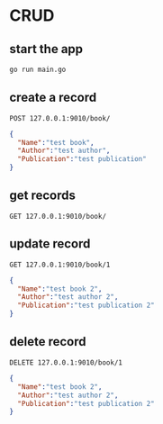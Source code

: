# CRUD

## start the app

```bash
go run main.go
```

## create a record

`POST 127.0.0.1:9010/book/`

```json
{
  "Name":"test book",
  "Author":"test author",
  "Publication":"test publication"
}
```

## get records

`GET 127.0.0.1:9010/book/`

## update record

`GET 127.0.0.1:9010/book/1`

```json
{
  "Name":"test book 2",
  "Author":"test author 2",
  "Publication":"test publication 2"
}
```

## delete record

`DELETE 127.0.0.1:9010/book/1`

```json
{
  "Name":"test book 2",
  "Author":"test author 2",
  "Publication":"test publication 2"
}
```